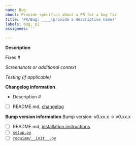 ```yaml
---
name: Bug
about: Provide specifics about a PR for a bug fix
title: 'PR/Bug: ____(provide a descriptive name)'
labels: bug, p1
assignees: ''

---
```

<!-- IMPORTANT: Please do not create a PR without creating an issue first. -->

<!-- Fields in **bold** are REQUIRED, fields in *italics* are OPTIONAL. -->

**Description**
<!-- A description of how this PR resolved the specified bug-->

<!-- Add any linked issue(s) -->
Fixes #

*Screenshots or additional context*
<!-- Add any other context about the problem here and/or screenshots to help explain the problem. -->

*Testing (if applicable)*
<!-- Explain how you tested this bug fix so that others can replicate it. -->
<!-- Example: The exact commands you ran and their output. -->

**Changelog information**
<!-- Be brief, use imperative mood or simple noun phrases and add linked issues -->
<!-- Examples: Improve verbosity of log messages #103 | GitHub actions for CI #105 -->

 * Description #

- [ ] README.md, [changelog](../../README.md#changelog) <!-- update changelog here -->

**Bump version information**
Bump version: v0.xx.x -> v0.xx.x

- [ ] README.md, [installation instructions](../../README.md#installation-instructions)
- [ ] [`setup.py`](../../setup.py)
- [ ] [`requiam/__init__.py`](../../requiam/__init__.py)
